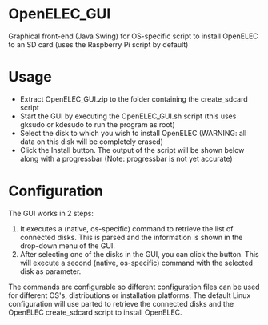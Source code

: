 OpenELEC_GUI
============

Graphical front-end (Java Swing) for OS-specific script to install OpenELEC to an SD card (uses the Raspberry Pi script by default)

Usage
============
- Extract OpenELEC_GUI.zip to the folder containing the create_sdcard script
- Start the GUI by executing the OpenELEC_GUI.sh script (this uses gksudo or kdesudo to run the program as root)
- Select the disk to which you wish to install OpenELEC (WARNING: all data on this disk will be completely erased)
- Click the Install button. The output of the script will be shown below along with a progressbar (Note: progressbar is not yet accurate) 

Configuration
============
The GUI works in 2 steps:

1. It executes a (native, os-specific) command to retrieve the list of connected disks. This is parsed and 
the information is shown in the drop-down menu of the GUI.
2. After selecting one of the disks in the GUI, you can click the button. This will execute a second (native, os-specific) 
command with the selected disk as parameter.

The commands are configurable so different configuration files can be used for different OS's, distributions or installation platforms. The default Linux configuration will use parted to retrieve the connected disks and the OpenELEC create_sdcard script to install OpenELEC.
